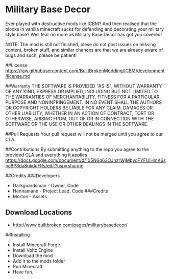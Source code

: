 Military Base Decor
=================

Ever played with destructive mods like ICBM? And then realised that the blocks in vanilla minecraft sucks for defending and decorating your military style base? Well fear no more as Military Base Decor has got you covered!

NOTE: The mod is still not finished, plese do not post issues on missing content, broken stuff, and similar chances are that we are already aware of bugs and such, please be patient!

##License
https://raw.githubusercontent.com/BuiltBrokenModding/ICBM/development/license.md
 
##Warranty
THE SOFTWARE IS PROVIDED "AS IS", WITHOUT WARRANTY OF ANY KIND, EXPRESS OR
IMPLIED, INCLUDING BUT NOT LIMITED TO THE WARRANTIES OF MERCHANTABILITY,
FITNESS FOR A PARTICULAR PURPOSE AND NONINFRINGEMENT. IN NO EVENT SHALL THE
AUTHORS OR COPYRIGHT HOLDERS BE LIABLE FOR ANY CLAIM, DAMAGES OR OTHER
LIABILITY, WHETHER IN AN ACTION OF CONTRACT, TORT OR OTHERWISE, ARISING FROM,
OUT OF OR IN CONNECTION WITH THE SOFTWARE OR THE USE OR OTHER DEALINGS IN
THE SOFTWARE.

##Pull Requests
Your pull request will not be merged until you agree to our CLA.

##Contributions
By submitting anything to the repo you agree to the provided CLA and everything it applies
https://docs.google.com/document/d/105N6q63OJnzrWjMbydFYFUlHmK6spc8P8da8qkduFRs/edit?usp=sharing

##Credits
###Developers
* Darkguardsman - Owner, Code
* Hennamann - Project Lead, Code
###Credits
* Morton - Assets

## Download Locations
* http://www.builtbroken.com/pages/militarybasedecor/

##Installing
* Install Minecraft Forge.
* Install Voltz Engine
* Download the mod
* Add it to the mods folder
* Run Minecraft.
* Have fun.
